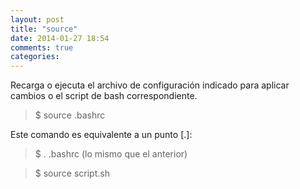 ```yaml
---
layout: post
title: "source"
date: 2014-01-27 18:54
comments: true
categories: 
---
```

Recarga o ejecuta el archivo de configuración indicado para aplicar cambios o el script de bash correspondiente. 

>$ source .bashrc 

Este comando es equivalente a un punto [.]:

>$ . .bashrc (lo mismo que el anterior)

>$ source script.sh

